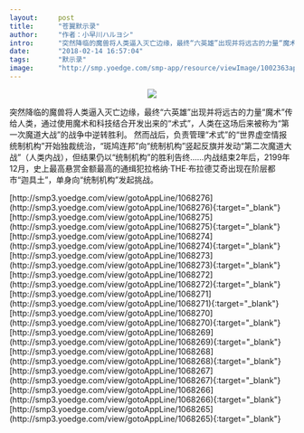 ```yaml
---
layout:     post
title:      "苍翼默示录"
author:     "作者：小早川ハルヨシ"
intro:      "突然降临的魔兽将人类逼入灭亡边缘，最终“六英雄”出现并将远古的力量“魔术”传给人类，通过使用魔术和科技结合开发出来的“术式”，人类在这场后来被称为“第一次魔道大战”的战争中逆转胜利。 然而战后，负责管理“术式”的“世界虚空情报统制机构”开始独裁统治，“斑鸠连邦”向“统制机构”竖起反旗并发动“第二次魔道大战”（人类内战），但结果仍以“统制机构”的胜利告终……内战结束2年后，2199年12月，史上最高悬赏金额最高的通缉犯拉格纳·THE·布拉德艾奇出现在阶层都市“迦具土”，单身向“统制机构”发起挑战。"
date:       "2018-02-14 16:57:04"
tags:       "默示录"
image:      "http://smp.yoedge.com/smp-app/resource/viewImage/1002363appline.png"
---
```

<div style="text-align: center">
<p><img src="http://smp.yoedge.com/smp-app/resource/viewImage/1002363appline.png"/></p>
</div>
<p class="post-meta">
<span>突然降临的魔兽将人类逼入灭亡边缘，最终“六英雄”出现并将远古的力量“魔术”传给人类，通过使用魔术和科技结合开发出来的“术式”，人类在这场后来被称为“第一次魔道大战”的战争中逆转胜利。 然而战后，负责管理“术式”的“世界虚空情报统制机构”开始独裁统治，“斑鸠连邦”向“统制机构”竖起反旗并发动“第二次魔道大战”（人类内战），但结果仍以“统制机构”的胜利告终……内战结束2年后，2199年12月，史上最高悬赏金额最高的通缉犯拉格纳·THE·布拉德艾奇出现在阶层都市“迦具土”，单身向“统制机构”发起挑战。</span>
</p>
[http://smp3.yoedge.com/view/gotoAppLine/1068276](http://smp3.yoedge.com/view/gotoAppLine/1068276){:target="_blank"}
[http://smp3.yoedge.com/view/gotoAppLine/1068275](http://smp3.yoedge.com/view/gotoAppLine/1068275){:target="_blank"}
[http://smp3.yoedge.com/view/gotoAppLine/1068274](http://smp3.yoedge.com/view/gotoAppLine/1068274){:target="_blank"}
[http://smp3.yoedge.com/view/gotoAppLine/1068273](http://smp3.yoedge.com/view/gotoAppLine/1068273){:target="_blank"}
[http://smp3.yoedge.com/view/gotoAppLine/1068272](http://smp3.yoedge.com/view/gotoAppLine/1068272){:target="_blank"}
[http://smp3.yoedge.com/view/gotoAppLine/1068271](http://smp3.yoedge.com/view/gotoAppLine/1068271){:target="_blank"}
[http://smp3.yoedge.com/view/gotoAppLine/1068270](http://smp3.yoedge.com/view/gotoAppLine/1068270){:target="_blank"}
[http://smp3.yoedge.com/view/gotoAppLine/1068269](http://smp3.yoedge.com/view/gotoAppLine/1068269){:target="_blank"}
[http://smp3.yoedge.com/view/gotoAppLine/1068268](http://smp3.yoedge.com/view/gotoAppLine/1068268){:target="_blank"}
[http://smp3.yoedge.com/view/gotoAppLine/1068267](http://smp3.yoedge.com/view/gotoAppLine/1068267){:target="_blank"}
[http://smp3.yoedge.com/view/gotoAppLine/1068266](http://smp3.yoedge.com/view/gotoAppLine/1068266){:target="_blank"}
[http://smp3.yoedge.com/view/gotoAppLine/1068265](http://smp3.yoedge.com/view/gotoAppLine/1068265){:target="_blank"}


